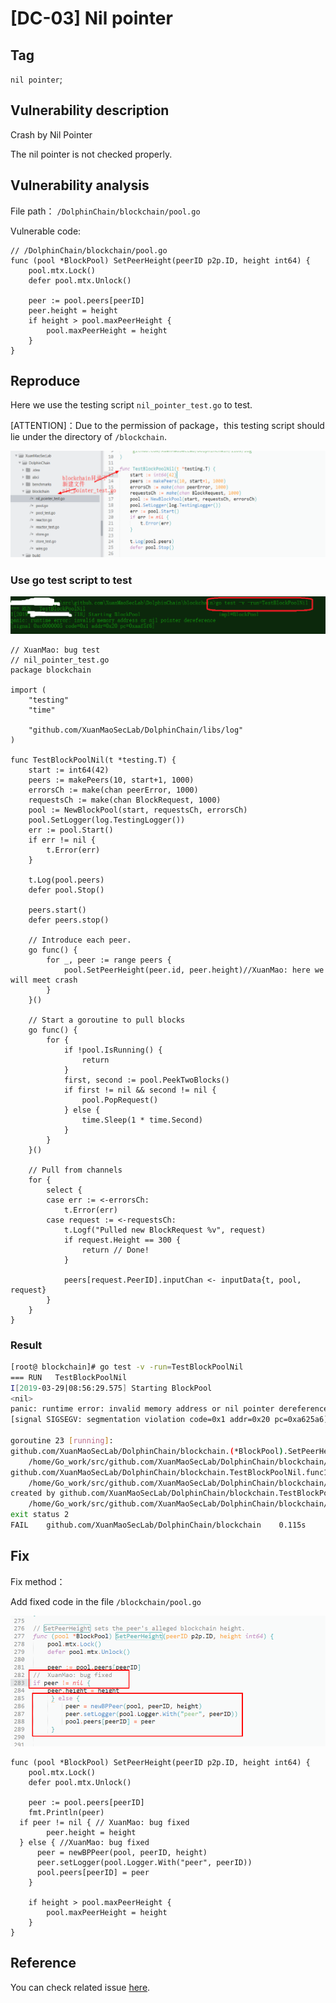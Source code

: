 # [DC-03] Nil pointer

## Tag

`nil pointer`;

## Vulnerability description

Crash by Nil Pointer

The nil pointer is not checked properly.

## Vulnerability analysis

File path： `/DolphinChain/blockchain/pool.go`

Vulnerable code:

```golang
// /DolphinChain/blockchain/pool.go
func (pool *BlockPool) SetPeerHeight(peerID p2p.ID, height int64) {
    pool.mtx.Lock()
    defer pool.mtx.Unlock()

    peer := pool.peers[peerID]
    peer.height = height
    if height > pool.maxPeerHeight {
        pool.maxPeerHeight = height
    }
}
```

## Reproduce

Here we use the testing script `nil_pointer_test.go` to test.

[ATTENTION]：Due to the permission of package，this testing script should lie under the directory of `/blockchain`.

![Create script file](./pic/01.png)

### Use go test script to test

![Testing in the terminal](./pic/02.png)

```golang
// XuanMao: bug test
// nil_pointer_test.go
package blockchain

import (
    "testing"
    "time"

    "github.com/XuanMaoSecLab/DolphinChain/libs/log"
)

func TestBlockPoolNil(t *testing.T) {
    start := int64(42)
    peers := makePeers(10, start+1, 1000)
    errorsCh := make(chan peerError, 1000)
    requestsCh := make(chan BlockRequest, 1000)
    pool := NewBlockPool(start, requestsCh, errorsCh)
    pool.SetLogger(log.TestingLogger())
    err := pool.Start()
    if err != nil {
        t.Error(err)
    }

    t.Log(pool.peers)
    defer pool.Stop()

    peers.start()
    defer peers.stop()

    // Introduce each peer.
    go func() {
        for _, peer := range peers {
            pool.SetPeerHeight(peer.id, peer.height)//XuanMao: here we will meet crash
        }
    }()

    // Start a goroutine to pull blocks
    go func() {
        for {
            if !pool.IsRunning() {
                return
            }
            first, second := pool.PeekTwoBlocks()
            if first != nil && second != nil {
                pool.PopRequest()
            } else {
                time.Sleep(1 * time.Second)
            }
        }
    }()

    // Pull from channels
    for {
        select {
        case err := <-errorsCh:
            t.Error(err)
        case request := <-requestsCh:
            t.Logf("Pulled new BlockRequest %v", request)
            if request.Height == 300 {
                return // Done!
            }

            peers[request.PeerID].inputChan <- inputData{t, pool, request}
        }
    }
}
```

### Result

```sh
[root@ blockchain]# go test -v -run=TestBlockPoolNil
=== RUN   TestBlockPoolNil
I[2019-03-29|08:56:29.575] Starting BlockPool                           impl=BlockPool
<nil>
panic: runtime error: invalid memory address or nil pointer dereference
[signal SIGSEGV: segmentation violation code=0x1 addr=0x20 pc=0xa625a6]

goroutine 23 [running]:
github.com/XuanMaoSecLab/DolphinChain/blockchain.(*BlockPool).SetPeerHeight(0xc0000c2f00, 0xc0001755c0, 0xc, 0x303)
	/home/Go_work/src/github.com/XuanMaoSecLab/DolphinChain/blockchain/pool.go:284 +0xe6
github.com/XuanMaoSecLab/DolphinChain/blockchain.TestBlockPoolNil.func1(0xc000834570, 0xc0000c2f00)
	/home/Go_work/src/github.com/XuanMaoSecLab/DolphinChain/blockchain/nil_pointer_test.go:31 +0xa7
created by github.com/XuanMaoSecLab/DolphinChain/blockchain.TestBlockPoolNil
	/home/Go_work/src/github.com/XuanMaoSecLab/DolphinChain/blockchain/nil_pointer_test.go:29 +0x3c2
exit status 2
FAIL	github.com/XuanMaoSecLab/DolphinChain/blockchain	0.115s

```

## Fix

Fix method：

Add fixed code in the file `/blockchain/pool.go`

![fix code](./pic/03.png)

```golang
func (pool *BlockPool) SetPeerHeight(peerID p2p.ID, height int64) {
    pool.mtx.Lock()
    defer pool.mtx.Unlock()

    peer := pool.peers[peerID]
    fmt.Println(peer)
  if peer != nil { // XuanMao: bug fixed
        peer.height = height
  } else { //XuanMao: bug fixed
      peer = newBPPeer(pool, peerID, height)
      peer.setLogger(pool.Logger.With("peer", peerID))
      pool.peers[peerID] = peer
    }

    if height > pool.maxPeerHeight {
        pool.maxPeerHeight = height
    }
}
```

## Reference

You can check related issue [here](https://github.com/tendermint/tendermint/pull/1836/files).
